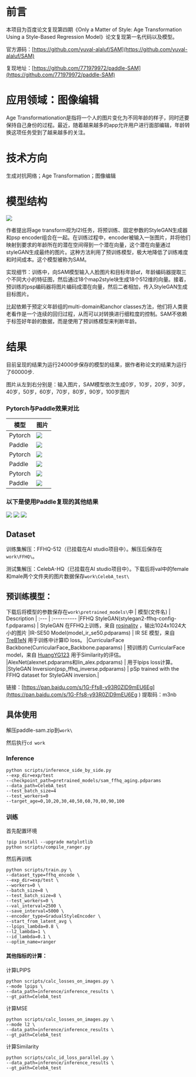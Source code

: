 # 前言

本项目为百度论文复现第四期《Only a Matter of Style: Age Transformation Using a Style-Based Regression Model》论文复现第一名代码以及模型。

官方源码：[https://github.com/yuval-alaluf/SAM](https://github.com/yuval-alaluf/SAM)

复现地址：[https://github.com/771979972/paddle-SAM](https://github.com/771979972/paddle-SAM)

# 应用领域：图像编辑
Age Transformationation是指将一个人的图片变化为不同年龄的样子，同时还要保持自己身份的过程。最近，随着越来越多的app允许用户进行面部编辑，年龄转换这项任务受到了越来越多的关注。

# 技术方向
生成对抗网络；Age Transformation；图像编辑

# 模型结构
![](https://ai-studio-static-online.cdn.bcebos.com/0a52084def3944dc844997e5ecd6ca9472f96906537e4575b60130399f94cd41)


作者提出将age transform视为I2I任务，将预训练、固定参数的StyleGAN生成器和psp encoder组合在一起。在训练过程中，encoder被输入一张图片，并将他们映射到要求的年龄所在的潜在空间得到一个潜在向量，这个潜在向量通过styleGAN生成最终的图片。这种方法利用了预训练模型，极大地降低了训练难度和时间成本。这个模型被称为SAM。

实现细节：训练中，向SAM模型输入人脸图片和目标年龄𝛼𝑡，年龄编码器提取三个不同大小的特征图，然后通过18个map2style块生成18个512维的向量。接着，预训练的psp编码器将图片编码成潜在向量，然后二者相加，传入StyleGAN生成目标图片。

比起依赖于预定义年龄组的multi-domain和anchor classes方法，他们将人类衰老看作是一个连续的回归过程，从而可以对转换进行细粒度的控制。SAM不依赖于标签好年龄的数据，而是使用了预训练模型来判断年龄。

# 结果
目前呈现的结果为运行24000步保存的模型的结果，据作者称论文的结果为运行了60000步.

图片从左到右分别是：输入图片，SAM模型依次生成0岁，10岁，20岁，30岁，40岁，50岁，60岁，70岁，80岁，90岁，100岁图片

### Pytorch与Paddle效果对比
| 模型 | 图片 |
| ------ | ------ |
| Pytorch |  ![](https://ai-studio-static-online.cdn.bcebos.com/f694aa85db1f41b99685aa74984512f7f5ffadd289ab40bbae253b77572e3d44)|
| Paddle | ![](https://ai-studio-static-online.cdn.bcebos.com/bbd4c8b5d7624acfa74280f237a2160502e5834063c84f008019d6212351d096) |
| Pytorch | ![](https://ai-studio-static-online.cdn.bcebos.com/01e35228b4ca451f9f58091a374de6049eb68b4f92bf4b1a8f483317db6f56a3) |
| Paddle | ![](https://ai-studio-static-online.cdn.bcebos.com/2a727e5efa5a45aa86cbcd4cd375d5a849dd8d7fff244f7e9fa1e7a65de72dba) |
| Pytorch |![](https://ai-studio-static-online.cdn.bcebos.com/47dfbd675ae141e4b9cc10ed8c7b39413ffd9e46ffaa44d0bbc6a21684f1e413) |
| Paddle | ![](https://ai-studio-static-online.cdn.bcebos.com/51b2799fdf2e45fba39d4bf2b7f7959d9092cea658824fffa52278449df08646) |

### 以下是使用Paddle复现的其他结果
![](https://ai-studio-static-online.cdn.bcebos.com/a787dca78db541048a00e297c3d892fd60a409be090c4675bdbf76f6c368349e)
![](https://ai-studio-static-online.cdn.bcebos.com/ae7679e1ef2641f1984d4422881ea0fb25877394ef9a42f29dd34a5e72a00ccc)
![](https://ai-studio-static-online.cdn.bcebos.com/793ef44b3e8b4c5997046fa954e93262b44b59945f4642e19c7de79989ee72b9)

## Dataset
训练集解压：FFHQ-512（已挂载在AI studio项目中）。解压后保存在```work\FFHQ\```。

测试集解压：CelebA-HQ（已挂载在AI studio项目中）。下载后将val中的female和male两个文件夹的图片数据保存```work\CelebA_test\```

## 预训练模型：
下载后将模型的参数保存在```work\pretrained_models\```中
| 模型(文件名) | Description
| :--- | :----------
|FFHQ StyleGAN(stylegan2-ffhq-config-f.pdparams) | StyleGAN 在FFHQ上训练，来自 [rosinality](https://github.com/rosinality/stylegan2-pytorch) ，输出1024x1024大小的图片
|IR-SE50 Model(model_ir_se50.pdparams) | IR SE 模型，来自 [TreB1eN](https://github.com/TreB1eN/InsightFace_Pytorch) 用于训练中计算ID loss。
|CurricularFace Backbone(CurricularFace_Backbone.paparams)  | 预训练的 CurricularFace model，来自 [HuangYG123](https://github.com/HuangYG123/CurricularFace) 用于Similarity的评估。
|AlexNet(alexnet.pdparams和lin_alex.pdparams)  | 用于lpips loss计算。
|StyleGAN Inversion(psp_ffhq_inverse.pdparams)  | pSp trained with the FFHQ dataset for StyleGAN inversion.|


链接：[https://pan.baidu.com/s/1G-Ffs8-y93R0ZlD9mEU6Eg](https://pan.baidu.com/s/1G-Ffs8-y93R0ZlD9mEU6Eg )
提取码：m3nb

## 具体使用
解压paddle-sam.zip到```work\```

然后执行```cd work```

### Inference
```
python scripts/inference_side_by_side.py
--exp_dir=exp/test
--checkpoint_path=pretrained_models/sam_ffhq_aging.pdparams
--data_path=CelebA_test
--test_batch_size=4
--test_workers=0
--target_age=0,10,20,30,40,50,60,70,80,90,100
```

### 训练
首先配置环境
```
!pip install --upgrade matplotlib
python scripts/compile_ranger.py
```
然后再训练
```
python scripts/train.py \
--dataset_type=ffhq_encode \
--exp_dir=exp/test \
--workers=0 \
--batch_size=8 \
--test_batch_size=8 \
--test_workers=0 \
--val_interval=2500 \
--save_interval=5000 \
--encoder_type=GradualStyleEncoder \
--start_from_latent_avg \
--lpips_lambda=0.8 \
--l2_lambda=1 \
--id_lambda=0.1 \
--optim_name=ranger
```
#### 其他指标的计算：
计算LPIPS
```
python scripts/calc_losses_on_images.py \
--mode lpips \
--data_path=inference/inference_results \
--gt_path=CelebA_test
```
计算MSE
```
python scripts/calc_losses_on_images.py \
--mode l2 \
--data_path=inference/inference_results \
--gt_path=CelebA_test
```
计算Similarity
```
python scripts/calc_id_loss_parallel.py \
--data_path=inference/inference_results \
--gt_path=CelebA_test
```
